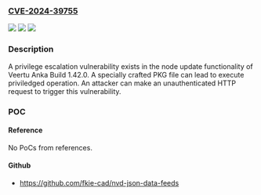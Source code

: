 ### [CVE-2024-39755](https://cve.mitre.org/cgi-bin/cvename.cgi?name=CVE-2024-39755)
![](https://img.shields.io/static/v1?label=Product&message=Anka%20Build&color=blue)
![](https://img.shields.io/static/v1?label=Version&message=%3D%201.42.0%20&color=brighgreen)
![](https://img.shields.io/static/v1?label=Vulnerability&message=CWE-282%3A%20Improper%20Ownership%20Management&color=brighgreen)

### Description

A privilege escalation vulnerability exists in the node update functionality of Veertu Anka Build 1.42.0. A specially crafted PKG file can lead to execute priviledged operation. An attacker can make an unauthenticated HTTP request to trigger this vulnerability.

### POC

#### Reference
No PoCs from references.

#### Github
- https://github.com/fkie-cad/nvd-json-data-feeds

